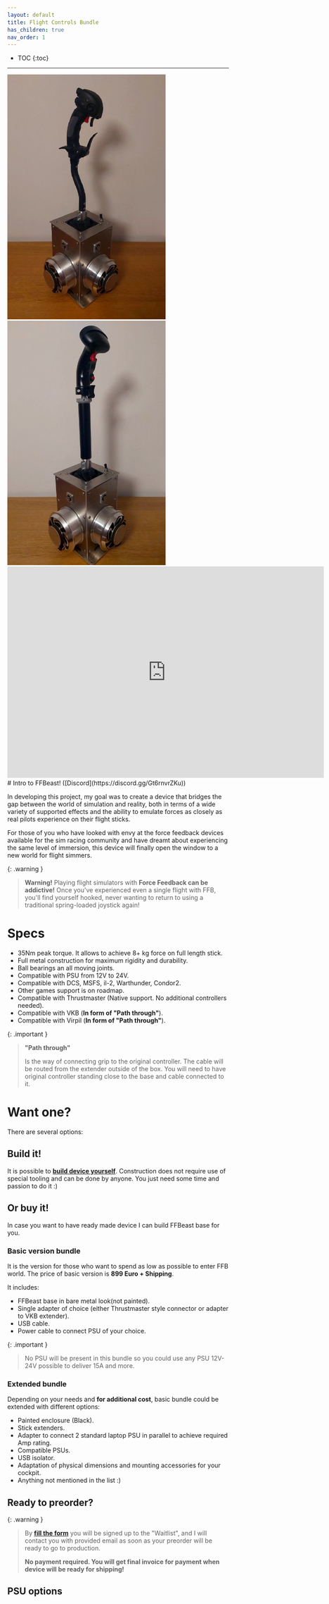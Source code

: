 ```yaml
---
layout: default
title: Flight Controls Bundle
has_children: true
nav_order: 1
---
```


- TOC
{:toc}

---
<img src="../../assets/images/vkb_on_extender.jpg" width="360">
<img src="../../assets/images/thrustmaster_on_extender.jpg" width="360">

<iframe width="720" height="480" src="https://www.youtube.com/embed/xtge1SGVlzA?si=RDobarisOLbw1zWy" title="YouTube video player" frameborder="0" allow="accelerometer; autoplay; clipboard-write; encrypted-media; gyroscope; picture-in-picture; web-share" referrerpolicy="strict-origin-when-cross-origin" allowfullscreen></iframe>
# Intro to FFBeast! ([Discord](https://discord.gg/Gt6rnvrZKu))

In developing this project, my goal was to create a device that bridges the gap between the world of simulation and reality,
both in terms of a wide variety of supported effects and the ability to emulate forces as closely as real pilots
experience on their flight sticks.

For those of you who have looked with envy at the force feedback devices available for the sim racing community and
have dreamt about experiencing the same level of immersion, this device will finally open the window to a new world
for flight simmers.

{: .warning }
>**Warning!** Playing flight simulators with **Force Feedback can be addictive!** Once you've experienced even a single
>flight with FFB, you'll find yourself hooked, never wanting to return to using a traditional spring-loaded joystick again!

# Specs

 - 35Nm peak torque. It allows to achieve 8+ kg force on full length stick.
 - Full metal construction for maximum rigidity and durability.
 - Ball bearings an all moving joints.
 - Compatible with PSU from 12V to 24V.
 - Compatible with DCS, MSFS, il-2, Warthunder, Condor2.
 - Other games support is on roadmap.
 - Compatible with Thrustmaster (Native support. No additional controllers needed).
 - Compatible with VKB (**In form of "Path through"**).
 - Compatible with Virpil (**In form of "Path through"**).

{: .important }
> **"Path through"**
> 
> Is the way of connecting grip to the original controller. 
> The cable will be routed from the extender outside of the box. 
> You will need to have original controller standing close to the base and cable connected to it. 

# Want one?

There are several options:

## Build it! 
It is possible to [**build device yourself**](joystick_DIY.html). 
Construction does not require use of special tooling and can be done by anyone. 
You just need some time and passion to do it :)

## Or buy it!
In case you want to have ready made device I can build FFBeast base for you.   

### Basic version bundle
It is the version for those who want to spend as low as possible to enter FFB world. 
The price of basic version is **899 Euro + Shipping**. 

It includes:
 - FFBeast base in bare metal look(not painted).
 - Single adapter of choice (either Thrustmaster style connector or adapter to VKB extender).
 - USB cable.
 - Power cable to connect PSU of your choice. 

{: .important }
>No PSU will be present in this bundle so you could use any PSU 12V-24V possible to deliver 15A and more.   

### Extended bundle
Depending on your needs and **for additional cost**, basic bundle could be extended with different options:
- Painted enclosure (Black).
- Stick extenders.
- Adapter to connect 2 standard laptop PSU in parallel to achieve required Amp rating. 
- Compatible PSUs.
- USB isolator.
- Adaptation of physical dimensions and mounting accessories for your cockpit.
- Anything not mentioned in the list :)

## Ready to preorder?

{: .warning }
>By [**fill the form**](https://forms.gle/nyH7mn7TG4byqH4g7) you will be signed up to the "Waitlist", and I will contact you with provided email as soon as your preorder will be ready to go to production.
> 
> **No payment required. You will get final invoice for payment when device will be ready for shipping!**

## PSU options





